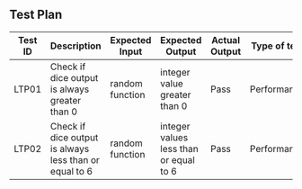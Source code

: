 ## Test Plan
| Test ID | Description | Expected Input | Expected Output | Actual Output | Type of test |
|---|---|---|---|---|---|
| LTP01 | Check if dice output is always greater than 0 | random function | integer value greater than 0 | Pass | Performance|
|LTP02 | Check if dice output is always less than or equal to 6 | random function | integer values less than or equal to 6 | Pass | Performance
